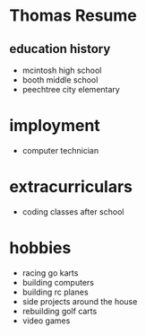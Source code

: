 # Thomas Resume

## education history
- mcintosh high school
- booth middle school
- peechtree city elementary
 
# imployment
- computer technician

# extracurriculars
- coding classes after school

# hobbies 
- racing go karts
- building computers
- building rc planes
- side projects around the house
- rebuilding golf carts
- video games
